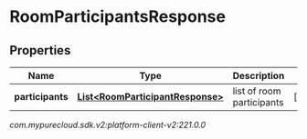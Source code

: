 # RoomParticipantsResponse


## Properties

| Name | Type | Description | Notes |
| ------------ | ------------- | ------------- | ------------- |
| **participants** | [**List&lt;RoomParticipantResponse&gt;**](RoomParticipantResponse) | list of room participants |  [optional] |




_com.mypurecloud.sdk.v2:platform-client-v2:221.0.0_
